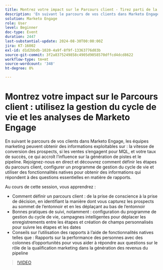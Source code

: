 ```yaml
---
title: Montrez votre impact sur le Parcours client - Tirez parti de la gestion du cycle de vie et d’Analytics de Marketo Engage
description: 'En suivant le parcours de vos clients dans Marketo Engage, les équipes marketing peuvent obtenir des informations exploitables sur : la vitesse de conversion des prospects, si les ventes s’engagent pour MQL, et votre taux de succès, ce qui accroît l’influence sur la génération de pistes et le pipeline. Rejoignez-nous en direct et découvrez comment définir les étapes du parcours client, configurer un programme de gestion du cycle de vie et utiliser des fonctionnalités natives pour obtenir des informations qui répondent à des questions essentielles en matière de rapports.    Au cours de cette session, vous allez apprendre   Comment définir un parcours client, de la prise de conscience à la prise de décision, en identifiant la manière dont vous capturez les prospects au sommet de l’entonnoir et en les déplaçant au bas de l’entonnoir    Suivi des bonnes pratiques, notamment la configuration du programme de gestion du cycle de vie, les campagnes intelligentes pour déplacer les enregistrements entre les étapes et la création de champs personnalisés pour suivre les étapes et les dates   Conseils sur l’utilisation de rapports à l’aide de fonctionnalités natives telles que les Rapports de performances des personnes avec des colonnes d’opportunités pour vous aider à répondre aux questions sur le rôle de la qualification marketing dans la génération des revenus du pipeline'
solution: Marketo Engage
role: User
level: Beginner
doc-type: Event
duration: 2447
last-substantial-update: 2024-08-30T00:00:00Z
jira: KT-16002
exl-id: d1d2bbdb-1020-4a9f-8f9f-13363776d03b
source-git-commit: 3f2a8375249858c4905d9058570dffcd4dcd8622
workflow-type: tm+mt
source-wordcount: '348'
ht-degree: 0%

---
```


# Montrez votre impact sur le Parcours client : utilisez la gestion du cycle de vie et les analyses de Marketo Engage

En suivant le parcours de vos clients dans Marketo Engage, les équipes marketing peuvent obtenir des informations exploitables sur : la vitesse de conversion des prospects, si les ventes s’engagent pour MQL, et votre taux de succès, ce qui accroît l’influence sur la génération de pistes et le pipeline. Rejoignez-nous en direct et découvrez comment définir les étapes du parcours client, configurer un programme de gestion du cycle de vie et utiliser des fonctionnalités natives pour obtenir des informations qui répondent à des questions essentielles en matière de rapports.

Au cours de cette session, vous apprendrez :

* Comment définir un parcours client : de la prise de conscience à la prise de décision, en identifiant la manière dont vous capturez les prospects au sommet de l’entonnoir et en les déplaçant au bas de l’entonnoir
* Bonnes pratiques de suivi, notamment : configuration du programme de gestion du cycle de vie, campagnes intelligentes pour déplacer les enregistrements entre les étapes et création de champs personnalisés pour suivre les étapes et les dates
* Conseils sur l’utilisation des rapports à l’aide de fonctionnalités natives telles que : Rapports sur la performance des personnes avec des colonnes d’opportunités pour vous aider à répondre aux questions sur le rôle de la qualification marketing dans la génération des revenus du pipeline

>[!VIDEO](https://video.tv.adobe.com/v/3432945/?learn=on)
